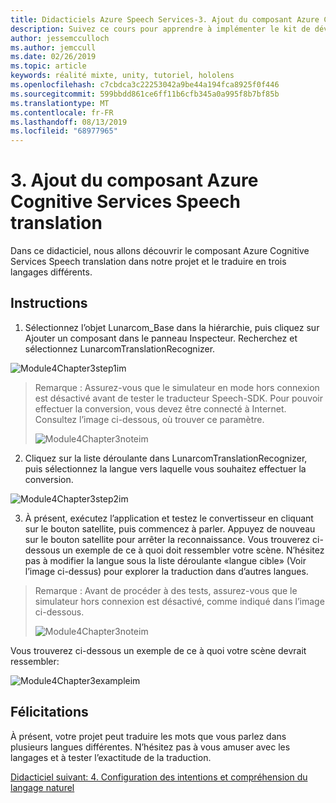 ```yaml
---
title: Didacticiels Azure Speech Services-3. Ajout du composant Azure Cognitive Services Speech translation
description: Suivez ce cours pour apprendre à implémenter le kit de développement logiciel (SDK) Azure Speech dans une application de réalité mixte.
author: jessemcculloch
ms.author: jemccull
ms.date: 02/26/2019
ms.topic: article
keywords: réalité mixte, unity, tutoriel, hololens
ms.openlocfilehash: c7cbdca3c22253042a9be44a194fca8925f0f446
ms.sourcegitcommit: 599bbdd861ce6ff11b6cfb345a0a995f8b7bf85b
ms.translationtype: MT
ms.contentlocale: fr-FR
ms.lasthandoff: 08/13/2019
ms.locfileid: "68977965"
---
```

# <a name="3-adding-the-azure-cognitive-services-speech-translation-component"></a>3. Ajout du composant Azure Cognitive Services Speech translation

Dans ce didacticiel, nous allons découvrir le composant Azure Cognitive Services Speech translation dans notre projet et le traduire en trois langages différents. 

## <a name="instructions"></a>Instructions

1. Sélectionnez l’objet Lunarcom_Base dans la hiérarchie, puis cliquez sur Ajouter un composant dans le panneau Inspecteur. Recherchez et sélectionnez LunarcomTranslationRecognizer.

![Module4Chapter3step1im](images/module4chapter3step1im.PNG)

> Remarque : Assurez-vous que le simulateur en mode hors connexion est désactivé avant de tester le traducteur Speech-SDK. Pour pouvoir effectuer la conversion, vous devez être connecté à Internet. Consultez l’image ci-dessous, où trouver ce paramètre. 
>
> ![Module4Chapter3noteim](images/module4chapter3noteim.PNG)

2. Cliquez sur la liste déroulante dans LunarcomTranslationRecognizer, puis sélectionnez la langue vers laquelle vous souhaitez effectuer la conversion.

![Module4Chapter3step2im](images/module4chapter3step2im.PNG)

3. À présent, exécutez l’application et testez le convertisseur en cliquant sur le bouton satellite, puis commencez à parler. Appuyez de nouveau sur le bouton satellite pour arrêter la reconnaissance. Vous trouverez ci-dessous un exemple de ce à quoi doit ressembler votre scène. N’hésitez pas à modifier la langue sous la liste déroulante «langue cible» (Voir l’image ci-dessus) pour explorer la traduction dans d’autres langues.

> Remarque : Avant de procéder à des tests, assurez-vous que le simulateur hors connexion est désactivé, comme indiqué dans l’image ci-dessous.
>
> ![Module4Chapter3noteim](images/module4chapter3noteim.PNG)

Vous trouverez ci-dessous un exemple de ce à quoi votre scène devrait ressembler:

![Module4Chapter3exampleim](images/module4chapter3exampleim.PNG)

## <a name="congratulations"></a>Félicitations

À présent, votre projet peut traduire les mots que vous parlez dans plusieurs langues différentes. N’hésitez pas à vous amuser avec les langages et à tester l’exactitude de la traduction. 

[Didacticiel suivant: 4. Configuration des intentions et compréhension du langage naturel](mrlearning-speechSDK-ch4.md)

